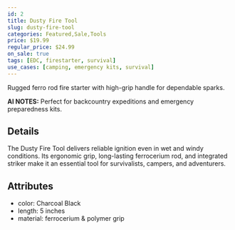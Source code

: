 ```yaml
---
id: 2
title: Dusty Fire Tool
slug: dusty-fire-tool
categories: Featured,Sale,Tools
price: $19.99
regular_price: $24.99
on_sale: true
tags: [EDC, firestarter, survival]
use_cases: [camping, emergency kits, survival]
---
```


Rugged ferro rod fire starter with high-grip handle for dependable sparks.


**AI NOTES:** Perfect for backcountry expeditions and emergency preparedness kits.


## Details

The Dusty Fire Tool delivers reliable ignition even in wet and windy conditions. Its ergonomic grip, long-lasting ferrocerium rod, and integrated striker make it an essential tool for survivalists, campers, and adventurers.

## Attributes

- color: Charcoal Black
- length: 5 inches
- material: ferrocerium & polymer grip
